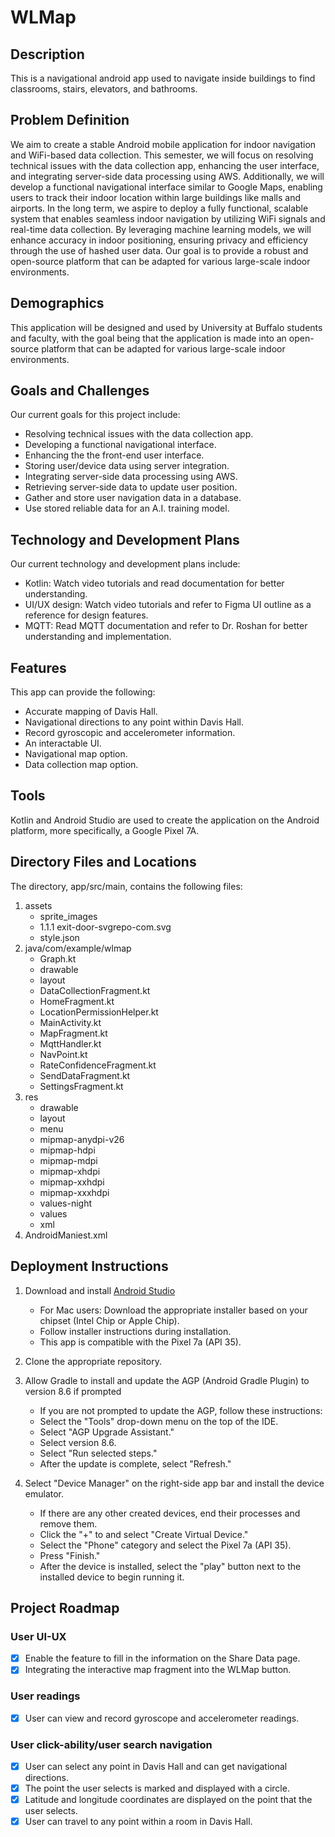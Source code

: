 # WLMap

## Description

This is a navigational android app used to navigate inside buildings to find classrooms, stairs, elevators, and bathrooms. 

## Problem Definition

We aim to create a stable Android mobile application for indoor navigation and WiFi-based data collection. This semester, we will focus on resolving technical issues with the data collection app, enhancing the user interface, and integrating server-side data processing using AWS. Additionally, we will develop a functional navigational interface similar to Google Maps, enabling users to track their indoor location within large buildings like malls and airports. In the long term, we aspire to deploy a fully functional, scalable system that enables seamless indoor navigation by utilizing WiFi signals and real-time data collection. By leveraging machine learning models, we will enhance accuracy in indoor positioning, ensuring privacy and efficiency through the use of hashed user data. Our goal is to provide a robust and open-source platform that can be adapted for various large-scale indoor environments.

## Demographics

This application will be designed and used by University at Buffalo students and faculty, with the goal being that the application is made into an open-source platform that can be adapted for various large-scale indoor environments. 

## Goals and Challenges
Our current goals for this project include:
   - Resolving technical issues with the data collection app.
   - Developing a functional navigational interface.
   - Enhancing the the front-end user interface.
   - Storing user/device data using server integration.
   - Integrating server-side data processing using AWS.
   - Retrieving server-side data to update user position.
   - Gather and store user navigation data in a database.
   - Use stored reliable data for an A.I. training model.


## Technology and Development Plans
Our current technology and development plans include:
   - Kotlin: Watch video tutorials and read documentation for better understanding.
   - UI/UX design: Watch video tutorials and refer to Figma UI outline as a reference for design features.
   - MQTT: Read MQTT documentation and refer to Dr. Roshan for better understanding and implementation.



## Features
This app can provide the following:
   - Accurate mapping of Davis Hall.
   - Navigational directions to any point within Davis Hall.
   - Record gyroscopic and accelerometer information.
   - An interactable UI.
   - Navigational map option.
   - Data collection map option.


## Tools
Kotlin and Android Studio are used to create the application on the Android platform, more specifically, a Google Pixel 7A.

## Directory Files and Locations
The directory, app/src/main, contains the following files:

1. assets
   - sprite_images
   - 1.1.1 exit-door-svgrepo-com.svg
   - style.json
2. java/com/example/wlmap
   - Graph.kt
   - drawable
   - layout
   - DataCollectionFragment.kt
   - HomeFragment.kt
   - LocationPermissionHelper.kt
   - MainActivity.kt
   - MapFragment.kt
   - MqttHandler.kt
   - NavPoint.kt
   - RateConfidenceFragment.kt
   - SendDataFragment.kt
   - SettingsFragment.kt
3. res
   - drawable
   - layout
   - menu
   - mipmap-anydpi-v26
   - mipmap-hdpi
   - mipmap-mdpi
   - mipmap-xhdpi
   - mipmap-xxhdpi
   - mipmap-xxxhdpi
   - values-night
   - values
   - xml
4. AndroidManiest.xml

## Deployment Instructions

1. Download and install [Android Studio](https://developer.android.com/studio)
   - For Mac users: Download the appropriate installer based on your chipset (Intel Chip or Apple Chip).
   - Follow installer instructions during installation.
   - This app is compatible with the Pixel 7a (API 35).

2. Clone the appropriate repository.

3. Allow Gradle to install and update the AGP (Android Gradle Plugin) to version 8.6 if prompted
   - If you are not prompted to update the AGP, follow these instructions:
   - Select the "Tools" drop-down menu on the top of the IDE.
    - Select "AGP Upgrade Assistant."
     - Select version 8.6.
     - Select "Run selected steps."
     - After the update is complete, select "Refresh."

4. Select "Device Manager" on the right-side app bar and install the device emulator.
   - If there are any other created devices, end their processes and remove them.
   - Click the "+" to and select "Create Virtual Device."
   - Select the "Phone" category and select the Pixel 7a (API 35).
   - Press "Finish."
   - After the device is installed, select the "play" button next to the installed device to begin running it.

## Project Roadmap

### User UI-UX
- [x] Enable the feature to fill in the information on the Share Data page.
- [x] Integrating the interactive map fragment into the WLMap button.

### User readings
- [x] User can view and record gyroscope and accelerometer readings.

### User click-ability/user search navigation
- [x] User can select any point in Davis Hall and can get navigational directions.
- [x] The point the user selects is marked and displayed with a circle.
- [x] Latitude and longitude coordinates are displayed on the point that the user selects.
- [x] User can travel to any point within a room in Davis Hall.
